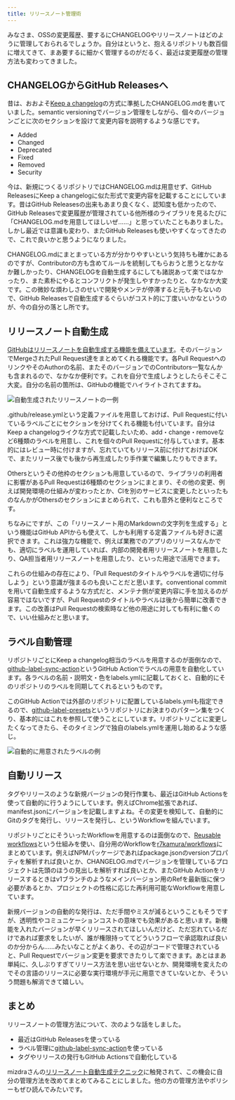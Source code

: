```yaml
---
title: リリースノート管理術
---
```

みなさま、OSSの変更履歴、要するにCHANGELOGやリリースノートはどのように管理しておられるでしょうか。自分はというと、抱えるリポジトリも数百個に増えてきて、まあ要するに細かく管理するのがだるく、最近は変更履歴の管理方法も変わってきました。

CHANGELOGからGitHub Releasesへ
---------------------------

昔は、おおよそ[Keep a changelog](https://keepachangelog.com/en/1.0.0/)の方式に準拠したCHANGELOG.mdを書いていました。semantic versioningでバージョン管理をしながら、個々のバージョンごとに次のセクションを設けて変更内容を説明するような感じです。

*   Added
*   Changed
*   Deprecated
*   Fixed
*   Removed
*   Security

今は、新規につくるリポジトリではCHANGELOG.mdは用意せず、GitHub ReleasesにKeep a changelogに似た形式で変更内容を記載することにしています。昔はGitHub Releasesの出来もあまり良くなく、認知度も低かったので、GitHub Releasesで変更履歴が管理されている他所様のライブラリを見るたびに「CHANGELOG.mdを用意してほしいぜ……」と思っていたこともありました。しかし最近では意識も変わり、またGitHub Releasesも使いやすくなってきたので、これで良いかと思うようになりました。

CHANGELOG.mdにまとまっている方が分かりやすいという気持ちも確かにあるのですが、Contributorの方も含めてルールを統制してもらおうと思うとなかなか難しかったり、CHANGELOGを自動生成するにしても諸説あって楽ではなかったり、また素朴にやるとコンフリクトが発生しやすかったりと、なかなか大変です。この微妙な煩わしさのせいで開発やメンテが停滞すると元も子もないので、GitHub Releasesで自動生成するぐらいがコスト的に丁度いいかなというのが、今の自分の落とし所です。

リリースノート自動生成
-----------

[GitHubはリリースノートを自動生成する機能を備えています](https://docs.github.com/en//repositories/releasing-projects-on-github/automatically-generated-release-notes)。そのバージョンでMergeされたPull Request達をまとめてくれる機能です。各Pull RequestへのリンクやそのAuthorの名前、またそのバージョンでのContributors一覧なんかも含まれるので、なかなか便利です。これを自分で生成しようとしたらそこそこ大変。自分の名前の箇所は、GitHubの機能でハイライトされてますね。

![](https://lh3.googleusercontent.com/docs/ADP-6oE32c4_WkPuTt2KbT2mdk1egkb23AbVBEJLl7leNp5jFDQnAuC_KRjWd9jTh0eQRG-42XHDD7RRBlMgV5zzaCoaFQVlX9n4H33VCJXx1I6xUM9VWq8ts7vT9mEAt5jJ8m6k22ppKtJTrGNyDPEygrRCqSqnFvn18DzbaQRAPKhMzshOWWKRciEqAybPGcRM2rKk6jaHK6DSeYddW0_H9-AkCrMkZ_-Zd8UNX-ca9C6Q8R16iE-Myzzb4_S_dnrIoMDmLwxY1h8Ta_u7SQNnmMF9eyoHK6Osm5aBmxFTbBQVU-dr1BtWW_3qYQN84RP4HuzAU6PcVKLvyIWXLSUvUSAQxlo9M6Xx9INnlJK1vqxsIXSzHY-10LlP8QU8DLBGFQMuheOFiBtozg9SbBaHxZC5zAdE9q1-WcXRArifJsKdcl7zKB1oAG23hWN6V9py3an5G5oni8hdfKDaAShIGURXXi1v9XJmfkAKDTEk5UKaehPcALiewX_81m_LPAPGdAHbdVk53BCsUeIUfZ_sTSjDic8Jgz2hqgwEb-f_C-8IQo6PuxTqkAqrBK-5VGOWwK0hj7lfSwqJALHXvVH_xzLmufPYAM8aUhg2nRDPjiMaBXUM9vmSoKHdhwyHkQhFoFf7Qt6mEDn6xeQg5K51RY5JlbbW2fTIwE98gapBkEVXzbfuie68zSjM_y6BbNTULQExWouDMHbUWcgzCkIg5KjVU2FuWc5y7UXwaLx13xpTZUx2WXxHdshfSx7IUiSVvq7rY4NQMJtMCWNJD7LNuCyPuU1-OdDZE3JhwxFRNvd8kqEQVxKfzIjphp46wRP-VU-mU1wqG4U6avvOLSUBWkm8bWFYqi-EsKPJVA5xAo0MHxl8ys5089JRHZZWVIEj_gCc7xa9tk4jodH6eS181N8fgsNO2FCuXxoEBKHdoZfrq7MpelhIwiTuQ4o6do8Ry98M7m_w4cSGUo8eXWM0e6R0LQ4q4Ri2Ef9ks2k2fCGKacwjup6bnpNjx-4BKKM9F9r60JkMzwkEkxYw6f6_qPl7T7fFL5L5knqw5bJKp6g4fAKsaKmg8JSZSgkM7Zi6NjOlExCM54YdsgLN8pOpNgIetmcB_VNHTU6EwZwiMg7lzWkpUr-Cb5_LEcHaTzDB-ihQ-bHKLjm4gmGVPfx40d5sArEVPef7A-vyVsKNMUf10bSIAwR67y0LRkDFFFm11I0Vmi8m7Yh8Km3Ghy8Vv0vISZsZO0c_ROd2GHy0W9OwMHw-Ng "自動生成されたリリースノートの一例")

.github/release.ymlという定義ファイルを用意しておけば、Pull Requestに付いているラベルごとにセクションを分けてくれる機能も付いています。自分はKeep a changelogライクな方式で記載したいため、add・change・removeなど6種類のラベルを用意し、これを個々のPull Requestに付与しています。基本的にはレビュー時に付けますが、忘れていてもリリース前に付けておけばOKで、またリリース後でも後から再生成したり手作業で編集したりもできます。

Othersというその他枠のセクションも用意しているので、ライブラリの利用者に影響があるPull Requestは6種類のセクションにまとまり、その他の変更、例えば開発環境の仕組みが変わったとか、CIを別のサービスに変更したといったものなんかがOthersのセクションにまとめられて、これも意外と便利なところです。

ちなみにですが、この「リリースノート用のMarkdownの文字列を生成する」という機能はGitHub APIからも使えて、しかも利用する定義ファイルも好きに選択できます。これは強力な機能で、例えば業務でのアプリのリリースなんかでも、適切にラベルを運用していれば、内部の開発者用リリースノートを用意したり、QA担当者用リリースノートを用意したり、といった用途で活用できます。

これらの仕組みの存在により、「Pull Requestのタイトルやラベルを適切に付与しよう」という意識が強まるのも良いことだと思います。conventional commitを用いて自動生成するような方式だと、メンテナ側が変更内容に手を加えるのが容易ではないですが、Pull Requestのタイトルやラベルは後から簡単に改善できます。この改善はPull Requestの検索時など他の用途に対しても有利に働くので、いい仕組みだと思います。

ラベル自動管理
-------

リポジトリごとにKeep a changelog相当のラベルを用意するのが面倒なので、[github-label-sync-action](https://github.com/r7kamura/github-label-sync-action)というGitHub Actionでラベルの用意を自動化しています。各ラベルの名前・説明文・色をlabels.ymlに記載しておくと、自動的にそのリポジトリのラベルを同期してくれるというものです。

このGitHub Actionでは外部のリポジトリに配置しているlabels.ymlも指定できるので、[github-label-presets](https://github.com/r7kamura/github-label-presets)というリポジトリにお決まりのパターン集をつくり、基本的にはこれを参照して使うことにしています。リポジトリごとに変更したくなってきたら、そのタイミングで独自のlabels.ymlを運用し始めるような感じ。

![](https://lh3.googleusercontent.com/docs/ADP-6oF3PlkQSTL3osqwLkAK_u_5mITEsETn_U4KJo2JP2q4lKUgsMP0YEU6yreJjSgo5rajJQpNriEXqk4nBcH0yMPu61mbUR8K3FnEdrWxS26gdhPrhJFuZhrVqt594_TU3FqAwTB5BRDoremnlXIe3AcdWtA67O0lDE05tDy5oHHLfiHo0wtjTi5LvYVdT2KewOLaNrL7sDvhl8konSyiPVXPR1iLr5b0Lb9g38O0gaBKw33JXY4Y5L31KdHSmOIUtN0neHUdwz23XSgImi-DPrS-ZP-_vrufFANa8EpTOgHuyCir2o097mvMgozhvTXZFSzL476UecgKwsEp1IMGx1F_1rfj972nA0Fgb34fcpUbQ26PcjRXtFMukHBBklPcmrN3NjEYWDwcNJ8VtYsVOq5G-xLIlTAGjGEiAgAjwN8ZV6VJGIHvmMfaebJ8KoO44TsbkZstIjWCYOtZEL931eYQToG2Guh9qATOYNhzTH0Piq-SFYdO3VXVsWVlAq1Vl2TndHooyk6oKJrKjZe123MkfRT4pafbWSkPzYMknoJbNe6K9PY9zEokNEpAhngjwDMy-PeyxmIVKmYJUPV96tWygy1SuyYWncwwYrvEbZsvlpCZLaqYuHTGjlWF70hhvVgYNbp-2iXEi_JXOyRoAIWJKAQ3OubwgwfvG3BGx8WRE0Swl_Sl0ZYIsLklw-udL5i1bkz9b8IHfi77fxE08PfQ0Tyx5jSYYMVKk7j6R2bxb97FimeYJ_XNdt3_PPY-ZCCqgOiFayGGIrBwZu2qFstNZplp09ZtVgfFRCyvs1LBxz00CI9pHArQt_ZEHKFCWMBG7B7HY1B8KXbLsoYSj8AUVAEE3sj6AOS5JoNxY8seUm_ukyfpZnMNuA1FsGee3wmwzr5ttpMaqgCDukpgXLnWh_a-GfZ62Yjrz3kOqJqxyXmLibJpAxNi0f6-kJQqA2BPVYt2x6ffInfKCzITBVvgzupKp6bVIj7MmlZTaEBHa5T3-12xVNLM5Ps_sYZxwP98XicasDi9IFgY5r68sRIX3DZhvZ40DlfiduyM3_IQE8oebEyvWYGWgpr1m1c_XmqGuDWcEZr5fAkzh_YxGk5LpKTDXK3gdq9k-h5TMZv5GWJlWUY2FPrL-eIFIGnjhzj_QmIVYz2fKvRYyD65kYXnXrHmG0d0sKFJTCI1VE_dimNvEmI9k4MDGIqW4UD9yG_ZztCFmY_T59Y0nsM9m4pxARzfV1mekNztpzH9X8eyFfJ-SA "自動的に用意されたラベルの例")

自動リリース
------

タグやリリースのような新規バージョンの発行作業も、最近はGitHub Actionsを使って自動的に行うようにしています。例えばChrome拡張であれば、manifest.jsonにバージョンを記載しますよね。その変更を検知して、自動的にGitのタグを発行し、リリースを発行し、というWorkflowを組んでいます。

リポジトリごとにそういったWorkflowを用意するのは面倒なので、[Reusable workflows](https://docs.github.com/en//actions/using-workflows/reusing-workflows)という仕組みを使い、自分用のWorkflowを[r7kamura/workflows](https://github.com/r7kamura/workflows)にまとめています。例えばNPMパッケージであればpackage.jsonのversionプロパティを解析すれば良いとか、CHANGELOG.mdでバージョンを管理しているプロジェクトは先頭のほうの見出しを解析すれば良いとか、またGitHub Actionをリリースするときはv1ブランチのようなメインバージョン用のRefを最新版に保つ必要があるとか、プロジェクトの性格に応じた再利用可能なWorkflowを用意しています。

新規バージョンの自動的な発行は、ただ手間やミスが減るということもそうですが、透明性やコミュニケーションコストの意味でも効果があると思います。新機能を入れたバージョンが早くリリースされてほしいんだけど、ただ忘れているだけであれば要求をしたいが、誰が権限持っててどういうフローで承認取れば良いのか分からん……みたいなことがよくあり、その辺がコードで管理されていると、Pull Requestでバージョン変更を要求できたりして楽できます。あとはまあ単純に、久しぶりすぎてリリース方法を思い出せないとか、開発環境を変えたのでその言語のリリースに必要な実行環境が手元に用意できていないとか、そういう問題も解消できて嬉しい。

まとめ
---

リリースノートの管理方法について、次のような話をしました。

*   最近はGitHub Releasesを使っている
*   ラベル管理に[github-label-sync-action](https://github.com/r7kamura/github-label-sync-action)を使っている
*   タグやリリースの発行もGitHub Actionsで自動化している

mizdraさんの[リリースノート自動生成テクニック](https://www.mizdra.net/entry/2022/07/08/181825)に触発されて、この機会に自分の管理方法を改めてまとめてみることにしました。他の方の管理方法やポリシーもぜひ読んでみたいです。
